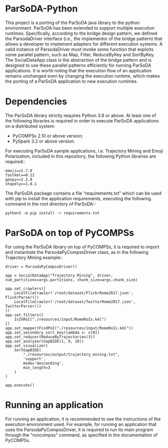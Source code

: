 # ParSoDA-Python
This project is a porting of the ParSoDA java library to the python environment. 
ParSoDA has been extended to support multiple execution runtimes. Specifically, according to the bridge design pattern, we defined the ParsodaDriver interface (i.e., the implementor of the bridge pattern) that allows a developer to implement adapters for different execution systems. A valid instance of ParsodaDriver must invoke some function that exploits some parallel pattern, such as Map, Filter, ReduceByKey and SortByKey. The SocialDataApp class is the abstraction of the bridge pattern and is designed to use these parallel patterns efficiently for running ParSoDA applications. It is worth noting that the execution flow of an application remains unchanged even by changing the execution runtime, which makes the porting of a ParSoDA application to new execution runtimes.

# Dependencies
The ParSoDA library strictly requires Python 3.8 or above.
At least one of the following libraries is required in order to execute ParSoDA applications on a distributed system:

  - PyCOMPSs 2.10 or above version;
  - PySpark 3.2 or above version.

For executing ParSoDA sample applications, i.e. Trajectory Mining and Emoji Polarization, included in this repository, the following Python libraries are required::

    emoji==1.7.0
    fastkml==0.12
    geopy==2.2.0
    shapely==1.8.1
 
The ParSoDA package contains a file “requirements.txt” which can be used with pip to install the application requirements, executing the following command in the root directory of ParSoDA::

    python3 -m pip install -r requirements.txt 

# ParSoDA on top of PyCOMPSs
For using the ParSoDA library on top of PyCOMPSs, it is required to import and instantiate the ParsodaPyCompssDriver class, as in the following Trajectory Mining example::

    driver = ParsodaPyCompssDriver()
    
    app = SocialDataApp("Trajectory Mining", driver, num_partitions=args.partitions, chunk_size=args.chunk_size)

    app.set_crawlers([
        LocalFileCrawler('/root/dataset/FlickrRome2017.json', FlickrParser())
        LocalFileCrawler('/root/dataset/TwitterRome2017.json', TwitterParser())
    ])
    app.set_filters([
        IsInRoI("./resources/input/RomeRoIs.kml")
    ])
    app.set_mapper(FindPoI("./resources/input/RomeRoIs.kml"))
    app.set_secondary_sort_key(lambda x: x[0])
    app.set_reducer(ReduceByTrajectories(3))
    app.set_analyzer(GapBIDE(1, 0, 10))
    app.set_visualizer(
        SortGapBIDE(
            "./resources/output/trajectory_mining.txt", 
            'support', 
            mode='descending', 
            min_length=3
        )
    )

    app.execute()

# Running an application
For running an application, it is recommended to see the instructions of the execution environment used.
For example, for running an application that uses the ParsodaPyCompssDriver, it is required to run its main program through the "runcompss" command, as specified in the documentation of PyCOMPSs.


